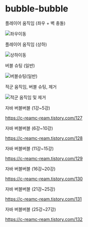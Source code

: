 # bubble-bubble






플레이어 움직임 (좌우 + 벽 충돌)

![좌우이동](https://github.com/bbooom2/bubble-bubble/assets/118744207/f814f6db-e57c-43e9-9713-c6d554d7cf35)

플레이어 움직임 (상하)

![상하이동](https://github.com/bbooom2/bubble-bubble/assets/118744207/b65b39a9-a2ae-4412-b36c-690715dd8712)

버블 슈팅 (일반) 

![버블슈팅(일반)](https://github.com/bbooom2/bubble-bubble/assets/118744207/d453f4a4-0838-4663-a936-ce811c019f8e)


적군 움직임, 버블 슈팅, 제거 

![적군 움직임 및 제거](https://github.com/bbooom2/bubble-bubble/assets/118744207/3748c859-ee61-4a8e-a9bc-009f5b47fa05)







자바 버블버블 (1강~5강)

https://c-reamc-ream.tistory.com/127

자바 버블버블 (6강~10강)

https://c-reamc-ream.tistory.com/128

자바 버블버블 (11강~15강)

https://c-reamc-ream.tistory.com/129

자바 버블버블 (16강~20강)

https://c-reamc-ream.tistory.com/130

자바 버블버블 (21강~25강)

https://c-reamc-ream.tistory.com/131

자바 버블버블 (25강~27강)

https://c-reamc-ream.tistory.com/132
